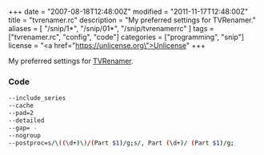 +++
date = "2007-08-18T12:48:00Z"
modified = "2011-11-17T12:48:00Z"
title = "tvrenamer.rc"
description = "My preferred settings for TVRenamer."
aliases = [
  "/snip/1*",
  "/snip/01*",
  "/snip/tvrenamerrc"
]
tags = ["tvrenamer.rc", "config", "code"]
categories = ["programming", "snip"]
license = "<a href=\"https://unlicense.org\">Unlicense</a>"
+++

My preferred settings for [TVRenamer](http://tvrenamer.org/).

### Code

```bash
--include_series
--cache
--pad=2
--detailed
--gap= -
--nogroup
--postproc=s/\((\d+)\)/(Part $1)/g;s/, Part (\d+)/ (Part $1)/g;
```
